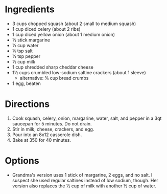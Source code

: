 # Ingredients

- 3 cups chopped squash (about 2 small to medium squash)
- 1 cup diced celery (about 2 ribs)
- 1 cup diced yellow onion (about 1 medium onion)
- ½ stick margarine
- ½ cup water
- ¼ tsp salt
- ½ tsp pepper
- ½ cup milk
- 1 cup shredded sharp cheddar cheese
- 1½ cups crumbled low-sodium saltine crackers (about 1 sleeve)
    - alternative: ¾ cup bread crumbs
- 1 egg, beaten

# Directions

1. Cook squash, celery, onion, margarine, water, salt, and pepper in a 3qt saucepan for 5 minutes. Do not drain.
1. Stir in milk, cheese, crackers, and egg.
1. Pour into an 8x12 casserole dish.
1. Bake at 350 for 40 minutes.

# Options

- Grandma's version uses 1 stick of margarine, 2 eggs, and no salt. I suspect she used regular saltines instead of low sodium, though. Her version also replaces the ½ cup of milk with another ½ cup of water.
